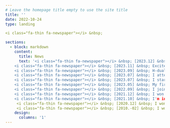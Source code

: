 ```yaml
---
# Leave the homepage title empty to use the site title
title: ''
date: 2022-10-24
type: landing

<i class="fa-thin fa-newspaper"></i> &nbsp;

sections:
  - block: markdown
    content:
      title: News
      text: '<i class="fa-thin fa-newspaper"></i> &nbsp; [2023.12] &nbsp; I attended NeurIPS 2023 and gave a poster presentation. <br><br>
    <i class="fa-thin fa-newspaper"></i> &nbsp; [2023.11] &nbsp; Excited to announce Mirror Duality in Convex Optimization, which is the joint work with Prof. Asuman Ozdaglar and Chanwoo Park at MIT EECS and Prof. Jelena Diakonikolas at UW-Madison CS. This paper provides a novel perspective on gradient reduction in the mirror descent framework for Banach spaces, and we hope this work opens the door to interesting questions on gradient reduction algorithms. <br><br>
    <i class="fa-thin fa-newspaper"></i> &nbsp; [2023.09] &nbsp; H-duality paper is accepted at NeurIps 2023. <br><br>
    <i class="fa-thin fa-newspaper"></i> &nbsp; [2023.07] &nbsp; I attended ICML 2023, and gave an oral presentation (Top 3 papers) at the Workshop: Duality Principles in Modern Machine Learning. <br><br>
    <i class="fa-thin fa-newspaper"></i> &nbsp; [2023.07] &nbsp; I started a research internship under Professor Asuman Ozdaglar. We hope to extend H-duality, which is presented in my paper, into various settings.  <br><br>
    <i class="fa-thin fa-newspaper"></i> &nbsp; [2023.05] &nbsp; My first paper is uploaded in Arxiv! This is the joint work with Chanwoo Park and Asuman Ozdaglar of MIT. This work presents a new duality principle: H-duality, a duality between optimization algorithms for reducing function values and reducing gradient magnitude. To the best of our knowledge, this work is the first instance of a duality of optimization algorithms. <br><br>
    <i class="fa-thin fa-newspaper"></i> &nbsp; [2022.09] &nbsp; I joined the Optimization Research Group led by Professor Ernest Ryu.  <br><br>
    <i class="fa-thin fa-newspaper"></i> &nbsp; [2021.12] &nbsp; I won a gold medal in the Korean Mathematics Competition for Undergraduate Students. <br><br>
    <i class="fa-thin fa-newspaper"></i> &nbsp; [2021.10] &nbsp; I'm in third place in the pair section of the Simon-Mararis Mathematics Competition, with Taeyeong Noh. <br><br>
     <i class="fa-thin fa-newspaper"></i> &nbsp; [2020.12] &nbsp; I won a gold medal in the Korean Mathematics Competition for Undergraduate Students. <br><br>
     <i class="fa-thin fa-newspaper"></i> &nbsp; [2010.-02] &nbsp; I won a silver medal (11th place) in the Romanian Masters of Mathematics.'
    design:
      columns: '1' 
---
```

